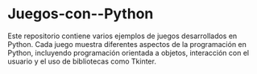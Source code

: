 # Juegos-con--Python
Este repositorio contiene varios ejemplos de juegos desarrollados en Python. Cada juego muestra diferentes aspectos de la programación en Python, incluyendo programación orientada a objetos, interacción con el usuario y el uso de bibliotecas como Tkinter.

